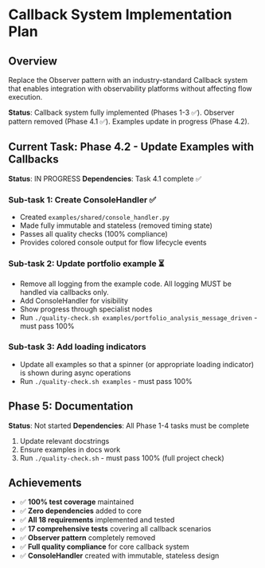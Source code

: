 # Callback System Implementation Plan

## Overview

Replace the Observer pattern with an industry-standard Callback system that enables integration with observability platforms without affecting flow execution.

**Status**: Callback system fully implemented (Phases 1-3 ✅). Observer pattern removed (Phase 4.1 ✅). Examples update in progress (Phase 4.2).

## Current Task: Phase 4.2 - Update Examples with Callbacks

**Status**: IN PROGRESS
**Dependencies**: Task 4.1 complete ✅

### Sub-task 1: Create ConsoleHandler ✅

- Created `examples/shared/console_handler.py`
- Made fully immutable and stateless (removed timing state)
- Passes all quality checks (100% compliance)
- Provides colored console output for flow lifecycle events

### Sub-task 2: Update portfolio example ⏳

- Remove all logging from the example code. All logging MUST be handled via callbacks only.
- Add ConsoleHandler for visibility
- Show progress through specialist nodes
- Run `./quality-check.sh examples/portfolio_analysis_message_driven` - must pass 100%

### Sub-task 3: Add loading indicators

- Update all examples so that a spinner (or appropriate loading indicator) is shown during async operations
- Run `./quality-check.sh examples` - must pass 100%

## Phase 5: Documentation

**Status**: Not started
**Dependencies**: All Phase 1-4 tasks must be complete

1. Update relevant docstrings
2. Ensure examples in docs work
3. Run `./quality-check.sh` - must pass 100% (full project check)

## Achievements

- ✅ **100% test coverage** maintained
- ✅ **Zero dependencies** added to core
- ✅ **All 18 requirements** implemented and tested
- ✅ **17 comprehensive tests** covering all callback scenarios
- ✅ **Observer pattern** completely removed
- ✅ **Full quality compliance** for core callback system
- ✅ **ConsoleHandler** created with immutable, stateless design
